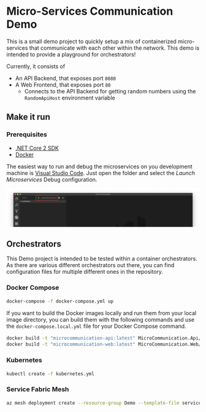 # Micro-Services Communication Demo

This is a small demo project to quickly setup a mix of containerized micro-services that communicate with each other within the network. This demo is intended to provide a playground for orchestrators!

Currently, it consists of

- An API Backend, that exposes port `8080`
- A Web Frontend, that exposes port `80`
    - Connects to the API Backend for getting random numbers using the `RandomApiHost` environment variable

## Make it run

### Prerequisites

- [.NET Core 2 SDK](https://dotnet.microsoft.com/download)
- [Docker](https://www.docker.com/products/docker-desktop)

The easiest way to run and debug the microservices on you development machine is [Visual Studio Code](https://code.visualstudio.com/). Just open the folder and select the *Launch Microservices* Debug configuration.

![Screenshot of Visual Stuido Code](Assets/LaunchInVsCode.png)

## Orchestrators

This Demo project is intended to be tested within a container orchestrators. As there are various different orchestrators out there, you can find configuration files for multiple different ones in the repository.

### Docker Compose

```bash
docker-compose -f docker-compose.yml up
```

If you want to build the Docker images locally and run them from your local image directory, you can build them with the following commands and use the `docker-compose.local.yml` file for your Docker Compose command.

```bash
docker build -t "microcommunication-api:latest" MicroCommunication.Api/
docker build -t "microcommunication-web:latest" MicroCommunication.Web/
```

### Kubernetes

```bash
kubectl create -f kubernetes.yml
```

### Service Fabric Mesh

```bash
az mesh deployment create --resource-group Demo --template-file servicefabric-mesh.json
```
